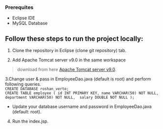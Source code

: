 
### Prerequites  
- Eclipse IDE
- MySQL Database

## Follow these steps to run the project locally:
1. Clone the repository in Eclipse (clone git repository) tab.
  
2. Add Apache Tomcat server v9.0 in the same workspace
  > download from here <a href="https://drive.google.com/drive/folders/1XgtbNmS-LeKSyqcPAXlV4GM7p3LcCocH?usp=sharing">Apache Tomcat server v9.0</a>.  

3.Change user & pass in EmployeeDao.java (default is root) and perform following queries.  
  `CREATE DATABASE roshan_verto;`  
    `CREATE TABLE employee (
      id INT PRIMARY KEY,
      name VARCHAR(50) NOT NULL,
      department VARCHAR(50) NOT NULL, 
      salary DOUBLE NOT NULL
  );`  
- Update your database username and password in EmployeeDao.java (default: root).
  
4. Run the index.jsp.

